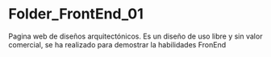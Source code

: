 # Folder_FrontEnd_01
Pagina web de diseños arquitectónicos. Es un diseño de uso libre y sin valor comercial, se ha realizado para demostrar la habilidades FronEnd
